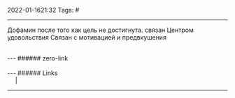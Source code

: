 2022-01-1621:32
Tags: #

---
Дофамин после того как цель не достигнута.
связан Центром удовольствия
Связан с мотивацией и предвкушения



</br>
---
###### zero-link </br>

</br>
---
###### Links </br>
 &emsp; | &emsp; 


---